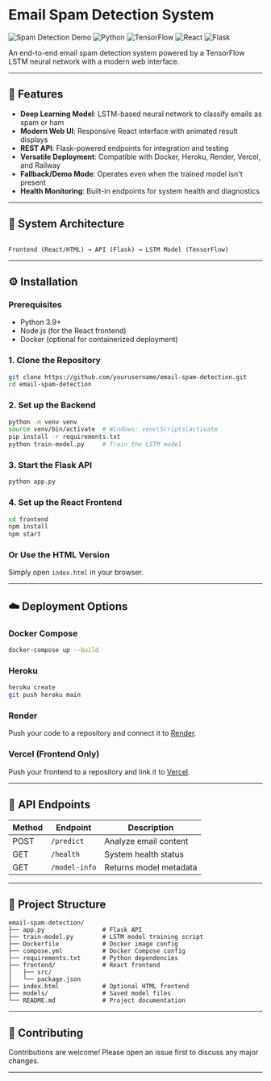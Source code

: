 # Email Spam Detection System

![Spam Detection Demo](https://img.shields.io/badge/demo-available-green) 
![Python](https://img.shields.io/badge/python-3.9-blue) 
![TensorFlow](https://img.shields.io/badge/tensorflow-2.x-orange) 
![React](https://img.shields.io/badge/react-18-blue) 
![Flask](https://img.shields.io/badge/flask-2.x-lightgrey)

An end-to-end email spam detection system powered by a TensorFlow LSTM neural network with a modern web interface.

---

## 🚀 Features

- **Deep Learning Model**: LSTM-based neural network to classify emails as spam or ham
- **Modern Web UI**: Responsive React interface with animated result displays
- **REST API**: Flask-powered endpoints for integration and testing
- **Versatile Deployment**: Compatible with Docker, Heroku, Render, Vercel, and Railway
- **Fallback/Demo Mode**: Operates even when the trained model isn't present
- **Health Monitoring**: Built-in endpoints for system health and diagnostics

---

## 🧠 System Architecture

```

Frontend (React/HTML) → API (Flask) → LSTM Model (TensorFlow)

````

---

## ⚙️ Installation

### Prerequisites

- Python 3.9+
- Node.js (for the React frontend)
- Docker (optional for containerized deployment)

### 1. Clone the Repository

```bash
git clone https://github.com/yourusername/email-spam-detection.git
cd email-spam-detection
````

### 2. Set up the Backend

```bash
python -m venv venv
source venv/bin/activate  # Windows: venv\Scripts\activate
pip install -r requirements.txt
python train-model.py     # Train the LSTM model
```

### 3. Start the Flask API

```bash
python app.py
```

### 4. Set up the React Frontend

```bash
cd frontend
npm install
npm start
```

### Or Use the HTML Version

Simply open `index.html` in your browser.

---

## ☁️ Deployment Options

### Docker Compose

```bash
docker-compose up --build
```

### Heroku

```bash
heroku create
git push heroku main
```

### Render

Push your code to a repository and connect it to [Render](https://render.com).

### Vercel (Frontend Only)

Push your frontend to a repository and link it to [Vercel](https://vercel.com).

---

## 🔌 API Endpoints

| Method | Endpoint      | Description            |
| ------ | ------------- | ---------------------- |
| POST   | `/predict`    | Analyze email content  |
| GET    | `/health`     | System health status   |
| GET    | `/model-info` | Returns model metadata |

---

## 📁 Project Structure

```
email-spam-detection/
├── app.py                # Flask API
├── train-model.py        # LSTM model training script
├── Dockerfile            # Docker image config
├── compose.yml           # Docker Compose config
├── requirements.txt      # Python dependencies
├── frontend/             # React frontend
│   ├── src/
│   └── package.json
├── index.html            # Optional HTML frontend
├── models/               # Saved model files
└── README.md             # Project documentation
```

---

## 🤝 Contributing

Contributions are welcome! Please open an issue first to discuss any major changes.

---
